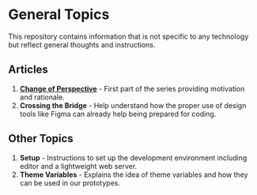 # General Topics

This repository contains information that is not specific to any technology but reflect general thoughts and instructions.

## Articles

1. **[Change of Perspective](./01-Change-of-Perspective.md)** - First part of the series providing motivation and rationale.
2. **Crossing the Bridge** - Help understand how the proper use of design tools like Figma can already help being prepared for coding.

## Other Topics

1. **Setup** - Instructions to set up the development environment including editor and a lightweight web server.
2. **Theme Variables** - Explains the idea of theme variables and how they can be used in our prototypes.
